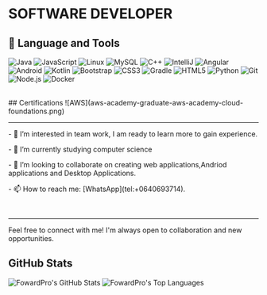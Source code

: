 # SOFTWARE DEVELOPER


## 🧰 Language and Tools

<p align="left">
  <img alt="Java" width="50px" src="https://cdn.jsdelivr.net/gh/devicons/devicon/icons/java/java-original.svg" />
  <img alt="JavaScript" width="50px" src="https://cdn.jsdelivr.net/gh/devicons/devicon/icons/javascript/javascript-original.svg" />
  <img alt="Linux" width="50px" src="https://cdn.jsdelivr.net/gh/devicons/devicon/icons/linux/linux-original.svg" />
  <img alt="MySQL" width="50px" src="https://cdn.jsdelivr.net/gh/devicons/devicon/icons/mysql/mysql-original-wordmark.svg" />
  <img alt="C++" width="50px" src="https://cdn.jsdelivr.net/gh/devicons/devicon/icons/cplusplus/cplusplus-original.svg" />
  <img alt="IntelliJ" width="50px" src="https://cdn.jsdelivr.net/gh/devicons/devicon/icons/intellij/intellij-original.svg" />
  <img alt="Angular" width="50px" src="https://cdn.jsdelivr.net/gh/devicons/devicon/icons/angular/angular-original.svg" />
  <img alt="Android" width="50px" src="https://cdn.jsdelivr.net/gh/devicons/devicon/icons/android/android-original.svg" />
  <img alt="Kotlin" width="50px" src="https://cdn.jsdelivr.net/gh/devicons/devicon/icons/kotlin/kotlin-original.svg" />
  <img alt="Bootstrap" width="50px" src="https://cdn.jsdelivr.net/gh/devicons/devicon/icons/bootstrap/bootstrap-original-wordmark.svg" />
  <img alt="CSS3" width="50px" src="https://cdn.jsdelivr.net/gh/devicons/devicon/icons/css3/css3-original.svg" />
  <img alt="Gradle" width="50px" src="https://cdn.jsdelivr.net/gh/devicons/devicon/icons/gradle/gradle-original.svg" />
  <img alt="HTML5" width="50px" src="https://cdn.jsdelivr.net/gh/devicons/devicon/icons/html5/html5-plain.svg" />
  <img alt="Python" width="50px" src="https://cdn.jsdelivr.net/gh/devicons/devicon/icons/python/python-original.svg" />
  <img alt="Git" width="50px" src="https://cdn.jsdelivr.net/gh/devicons/devicon/icons/git/git-original.svg" />
  <img alt="Node.js" width="50px" src="https://cdn.jsdelivr.net/gh/devicons/devicon/icons/nodejs/nodejs-original.svg" />
  <img alt="Docker" width="50px" src="https://cdn.jsdelivr.net/gh/devicons/devicon/icons/docker/docker-original.svg" />
</p>
   
<br>
## Certifications
![AWS](aws-academy-graduate-aws-academy-cloud-foundations.png)
<HR>
<p>- 👀 I’m interested in team work, I am ready to learn more to gain experience.</p>
<p>- 🌱 I’m currently studying computer science</p>
<p>- 💞️ I’m looking to collaborate on creating web applications,Andriod applications and Desktop Applications.</p>
<p>- 📫 How to reach me: [WhatsApp](tel:+0640693714).</p>
<br>
<hr>
Feel free to connect with me! I'm always open to collaboration and new opportunities.

## GitHub Stats
<img src="https://github-readme-stats.vercel.app/api?username=FowardPro&show_icons=true&theme=radical" alt="FowardPro's GitHub Stats">
<img src="https://github-readme-stats.vercel.app/api/top-langs/?username=FowardPro&layout=compact&theme=radical" alt="FowardPro's Top Languages">
        
<!---
FowardPro/FowardPro is a ✨ special ✨ repository because its `README.md` (this file) appears on your GitHub profile.
You can click the Preview link to take a look at your changes.
--->
